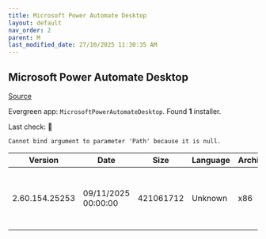 ```yaml
---
title: Microsoft Power Automate Desktop
layout: default
nav_order: 2
parent: M
last_modified_date: 27/10/2025 11:30:35 AM
---
```


## Microsoft Power Automate Desktop

[Source](https://learn.microsoft.com/en-us/power-automate/desktop-flows/install)

Evergreen app: `MicrosoftPowerAutomateDesktop`. Found **1** installer.

Last check: 🔴
```
Cannot bind argument to parameter 'Path' because it is null.
```

| Version        | Date                | Size      | Language | Architecture | Type | URI                                                                                                                                                                                                                              |
| -------------- | ------------------- | --------- | -------- | ------------ | ---- | -------------------------------------------------------------------------------------------------------------------------------------------------------------------------------------------------------------------------------- |
| 2.60.154.25253 | 09/11/2025 00:00:00 | 421061712 | Unknown  | x86          | exe  | [https://download.microsoft.com/download/a5756d0e-a204-42b3-8b49-f677e26ebca0/Setup.Microsoft.PowerAutomate.exe](https://download.microsoft.com/download/a5756d0e-a204-42b3-8b49-f677e26ebca0/Setup.Microsoft.PowerAutomate.exe) |
